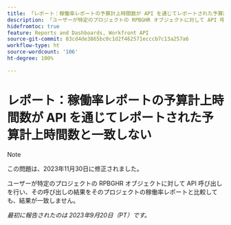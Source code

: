 ```yaml
---
title: 「レポート：稼働率レポートの予算計上時間数が API を通じてレポートされた予算計上時間数と一致しない
description: 「ユーザーが特定のプロジェクトの RPBGHR オブジェクトに対して API 呼び出しを行い、その呼び出しの結果をそのプロジェクトの稼働率レポートと比較しても、結果が一致しません。」
hidefromtoc: true
feature: Reports and Dashboards, Workfront API
source-git-commit: 83cd4de3865bc0c1d2f462571ecccb7c13a257a6
workflow-type: ht
source-wordcount: '106'
ht-degree: 100%

---
```



# レポート：稼働率レポートの予算計上時間数が API を通じてレポートされた予算計上時間数と一致しない

>[!NOTE]
>
>この問題は、2023年11月30日に修正されました。

ユーザーが特定のプロジェクトの RPBGHR オブジェクトに対して API 呼び出しを行い、その呼び出しの結果をそのプロジェクトの稼働率レポートと比較しても、結果が一致しません。

_最初に報告されたのは 2023年9月20日（PT）です。_
